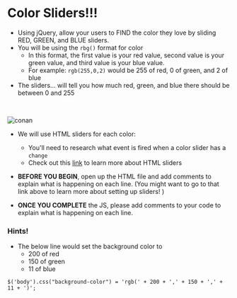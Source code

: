 
# Color Sliders!!!

- Using jQuery, allow your users to FIND the color they love by sliding RED, GREEN, and BLUE sliders.
- You will be using the `rbg()` format for color
  - In this format, the first value is your red value, second value is your green value, and third value is your blue value.  
  - For example: `rgb(255,0,2)` would be 255 of red, 0 of green, and 2 of blue
- The sliders... will tell you how much red, green, and blue there should be between 0 and 255

<br>

![conan](https://media.giphy.com/media/HpiOBq6HhJmbS/giphy.gif)

- We will use HTML sliders for each color:
  - You'll need to research what event is fired when a color slider has a `change`
  - Check out this [link](https://developer.mozilla.org/en-US/docs/Web/Guide/HTML/Forms/The_native_form_widgets#Sliders) to learn more about HTML sliders


- **BEFORE YOU BEGIN**, open up the HTML file and add comments to explain what is happening on each line. (You might want to go to that link above to learn more about setting up sliders! )

- **ONCE YOU COMPLETE** the JS, please add comments to your code to explain what is happening on each line.

### Hints!
- The below line would set the background color to
  - 200 of red
  - 150 of green
  - 11 of blue

`$('body').css("background-color") = 'rgb(' + 200 + ',' + 150 + ',' + 11 + ')';`
